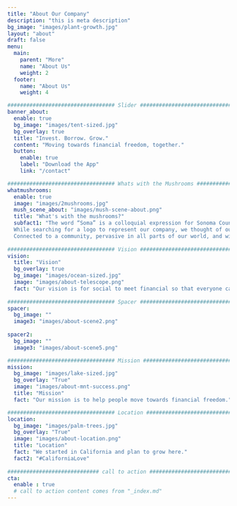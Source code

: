 ```yaml
---
title: "About Our Company"
description: "this is meta description"
bg_image: "images/plant-growth.jpg"
layout: "about"
draft: false
menu:
  main:
    parent: "More"
    name: "About Us"
    weight: 2
  footer:
    name: "About Us"
    weight: 4

################################## Slider #####################################
banner_about:
  enable: true
  bg_image: "images/tent-sized.jpg"
  bg_overlay: true
  title: "Invest. Borrow. Grow."
  content: "Moving towards financial freedom, together."
  button:
    enable: true
    label: "Download the App"
    link: "/contact"

################################## Whats with the Mushrooms #####################################
whatmushrooms:
  enable: true
  image: "images/2mushrooms.jpg"
  mush_scene_about: "images/mush-scene-about.png"
  title: "What's with the mushrooms?"
  subfact1: "The word “Soma” is a colloquial expression for Sonoma County that originated from a bunch of mushroom nerds (Sonoma County Mycology Association). 
  While searching for a logo to represent our company, we thought of our home roots and our mushroom friends. From our search, we found that the mushroom has a lot of qualities that we were looking for in a company. 
  Connected to a community, pervasive in all parts of our world, and with the ability to grow and overcome with uncanny resiliency, the mushroom encompasses a lot of what we are looking for as a company."
  
################################## Vision #####################################
vision:
  title: "Vision"
  bg_overlay: true
  bg_image: "images/ocean-sized.jpg"
  image: "images/about-telescope.png"
  fact: "Our vision is for social to meet financial so that everyone can benefit."
  
################################## Spacer #####################################
spacer:
  bg_image: ""
  image3: "images/about-scene2.png"
  
spacer2:
  bg_image: ""
  image3: "images/about-scene5.png"

################################## Mission #####################################
mission:
  bg_image: "images/lake-sized.jpg"
  bg_overlay: "True"
  image: "images/about-mnt-success.png"
  title: "Mission"
  fact: "Our mission is to help people move towards financial freedom."

################################## Location #####################################
location:
  bg_image: "images/palm-trees.jpg"
  bg_overlay: "True"
  image: "images/about-location.png"
  title: "Location"
  fact: "We started in California and plan to grow here."
  fact2: "#CaliforniaLove"
  
############################# call to action #################################
cta:
  enable : true
  # call to action content comes from "_index.md"
---
```

